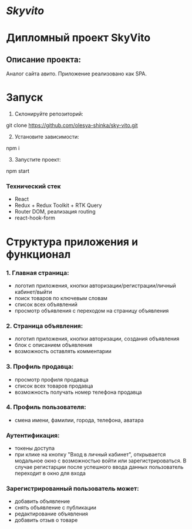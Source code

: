 # **_Skyvito_**

# Дипломный проект SkyVito

## Описание проекта:

Аналог сайта авито.
Приложение реализовано как SPA.

# Запуск

1. Склонируйте репозиторий:

git clone https://github.com/olesya-shinka/sky-vito.git

2. Установите зависимости:

npm i

3. Запустите проект:

npm start

### Технический стек

- React
- Redux + Redux Toolkit + RTK Query
- Router DOM, реализация routing
- react-hook-form

# Структура приложения и функционал

### 1. Главная страница:

- логотип приложения, кнопки авторизации/регистрации/личный кабинет/выйти
- поиск товаров по ключевым словам
- список всех объявлений
- просмотр объявления с переходом на страницу объявления

### 2. Страница объявления:

- логотип приложения, кнопки авторизации, создания объявления
- блок с описанием объявления
- возможность оставлять комментарии

### 3. Профиль продавца:

- просмотр профиля продавца
- список всех товаров продавца
- возможность получать номер телефона продавца

### 4. Профиль пользователя:

- смена имени, фамилии, города, телефона, аватара

### Аутентификация:

- токены доступа
- при клике на кнопку "Вход в личный кабинет", открывается модальное окно с возможностью войти или зарегистрироваться. В случае регистарции после успешного ввода данных пользователь переходит в окно для входа

### Зарегистрированный пользователь может:

- добавить объявление
- снять объявление с публикации
- редактирование объявления
- добавить отзыв о товаре
